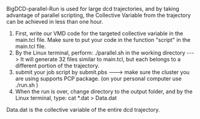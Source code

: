 BigDCD-parallel-Run is used for large dcd trajectories, and by taking advantage of parallel scripting, the Collective Variable from the trajectory can be achieved in less than one hour.

1) First, write our VMD code for the targeted collective variable in the main.tcl file. Make sure to put your code in the function "script" in the main.tcl file.
2) By the Linux terminal, perform:  ./parallel.sh in the working directory  ---> It will generate 32 files similar to main.tcl, but each belongs to a different portion of the trajectory.
3) submit your job script by submit.pbs ---> make sure the cluster you are using supports PCP package. (on your personal computer use ./run.sh )
4) When the run is over, change directory to the output folder, and by the Linux terminal, type:   cat *.dat > Data.dat

Data.dat is the collective variable of the entire dcd trajectory.
